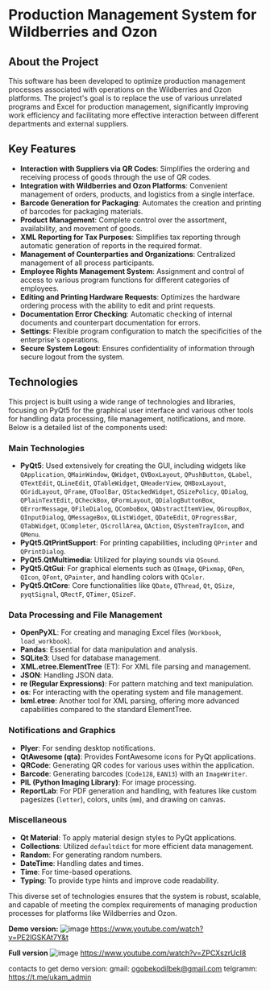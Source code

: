 # Production Management System for Wildberries and Ozon

## About the Project

This software has been developed to optimize production management processes associated with operations on the Wildberries and Ozon platforms. The project's goal is to replace the use of various unrelated programs and Excel for production management, significantly improving work efficiency and facilitating more effective interaction between different departments and external suppliers.

## Key Features

- **Interaction with Suppliers via QR Codes**: Simplifies the ordering and receiving process of goods through the use of QR codes.
- **Integration with Wildberries and Ozon Platforms**: Convenient management of orders, products, and logistics from a single interface.
- **Barcode Generation for Packaging**: Automates the creation and printing of barcodes for packaging materials.
- **Product Management**: Complete control over the assortment, availability, and movement of goods.
- **XML Reporting for Tax Purposes**: Simplifies tax reporting through automatic generation of reports in the required format.
- **Management of Counterparties and Organizations**: Centralized management of all process participants.
- **Employee Rights Management System**: Assignment and control of access to various program functions for different categories of employees.
- **Editing and Printing Hardware Requests**: Optimizes the hardware ordering process with the ability to edit and print requests.
- **Documentation Error Checking**: Automatic checking of internal documents and counterpart documentation for errors.
- **Settings**: Flexible program configuration to match the specificities of the enterprise's operations.
- **Secure System Logout**: Ensures confidentiality of information through secure logout from the system.

## Technologies

This project is built using a wide range of technologies and libraries, focusing on PyQt5 for the graphical user interface and various other tools for handling data processing, file management, notifications, and more. Below is a detailed list of the components used:

### Main Technologies

- **PyQt5**: Used extensively for creating the GUI, including widgets like `QApplication`, `QMainWindow`, `QWidget`, `QVBoxLayout`, `QPushButton`, `QLabel`, `QTextEdit`, `QLineEdit`, `QTableWidget`, `QHeaderView`, `QHBoxLayout`, `QGridLayout`, `QFrame`, `QToolBar`, `QStackedWidget`, `QSizePolicy`, `QDialog`, `QPlainTextEdit`, `QCheckBox`, `QFormLayout`, `QDialogButtonBox`, `QErrorMessage`, `QFileDialog`, `QComboBox`, `QAbstractItemView`, `QGroupBox`, `QInputDialog`, `QMessageBox`, `QListWidget`, `QDateEdit`, `QProgressBar`, `QTabWidget`, `QCompleter`, `QScrollArea`, `QAction`, `QSystemTrayIcon`, and `QMenu`.
- **PyQt5.QtPrintSupport**: For printing capabilities, including `QPrinter` and `QPrintDialog`.
- **PyQt5.QtMultimedia**: Utilized for playing sounds via `QSound`.
- **PyQt5.QtGui**: For graphical elements such as `QImage`, `QPixmap`, `QPen`, `QIcon`, `QFont`, `QPainter`, and handling colors with `QColor`.
- **PyQt5.QtCore**: Core functionalities like `QDate`, `QThread`, `Qt`, `QSize`, `pyqtSignal`, `QRectF`, `QTimer`, `QSizeF`.

### Data Processing and File Management

- **OpenPyXL**: For creating and managing Excel files (`Workbook`, `load_workbook`).
- **Pandas**: Essential for data manipulation and analysis.
- **SQLite3**: Used for database management.
- **XML.etree.ElementTree** (ET): For XML file parsing and management.
- **JSON**: Handling JSON data.
- **re (Regular Expressions)**: For pattern matching and text manipulation.
- **os**: For interacting with the operating system and file management.
- **lxml.etree**: Another tool for XML parsing, offering more advanced capabilities compared to the standard ElementTree.

### Notifications and Graphics

- **Plyer**: For sending desktop notifications.
- **QtAwesome (qta)**: Provides FontAwesome icons for PyQt applications.
- **QRCode**: Generating QR codes for various uses within the application.
- **Barcode**: Generating barcodes (`Code128`, `EAN13`) with an `ImageWriter`.
- **PIL (Python Imaging Library)**: For image processing.
- **ReportLab**: For PDF generation and handling, with features like custom pagesizes (`letter`), colors, units (`mm`), and drawing on canvas.

### Miscellaneous

- **Qt Material**: To apply material design styles to PyQt applications.
- **Collections**: Utilized `defaultdict` for more efficient data management.
- **Random**: For generating random numbers.
- **DateTime**: Handling dates and times.
- **Time**: For time-based operations.
- **Typing**: To provide type hints and improve code readability.

This diverse set of technologies ensures that the system is robust, scalable, and capable of meeting the complex requirements of managing production processes for platforms like Wildberries and Ozon.

**Demo version:**
![image](https://github.com/ogabek0302/Ukam-PMS/assets/69362879/59e94998-35c4-4a79-920a-b184880f4eb7)
https://www.youtube.com/watch?v=PE2lGSKAt7Y&t

**Full version**
![image](https://github.com/ogabek0302/Ukam-PMS/assets/69362879/1bba691c-6e6b-4bdb-808d-7fac7ffbc2a0)
https://www.youtube.com/watch?v=ZPCXszrUcI8


contacts to get demo version:
gmail: ogobekodilbek@gmail.com
telgramm: https://t.me/ukam_admin
